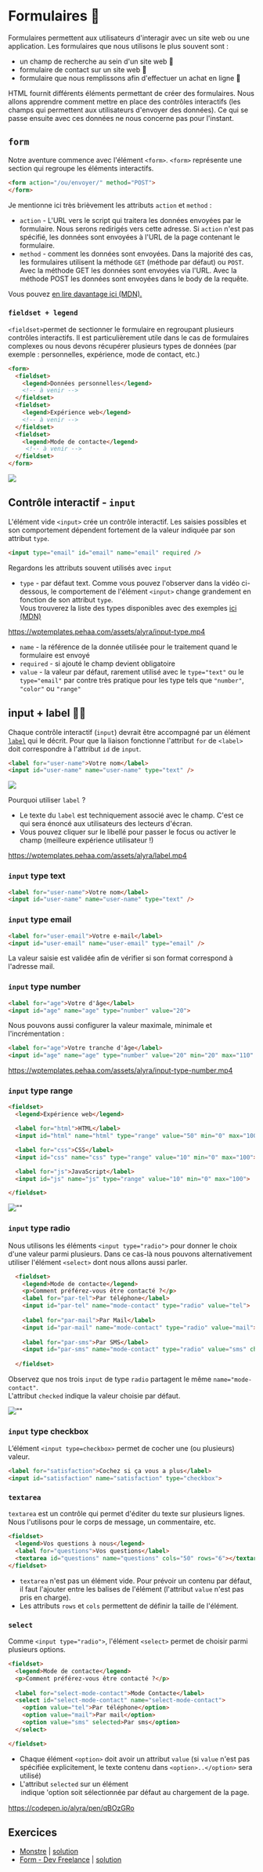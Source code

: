 # Formulaires <span role="img" aria-label="">📩<span>

Formulaires permettent aux utilisateurs d'interagir avec un site web ou une application. Les formulaires que nous utilisons le plus souvent sont :
- un champ de recherche au sein d'un site web 🔎
- formulaire de contact sur un site web 📩
- formulaire que nous remplissons afin d'effectuer un achat en ligne 🛒

HTML fournit différents éléments permettant de créer des formulaires. Nous allons apprendre comment mettre en place des contrôles interactifs (les champs qui permettent aux utilisateurs d'envoyer des données). Ce qui se passe ensuite avec ces données ne nous concerne pas pour l'instant.

## <code>form</code>

Notre aventure commence avec l'élément `<form>`. `<form>` représente une section qui regroupe les éléments interactifs.

```html
<form action="/ou/envoyer/" method="POST">
</form>
```

Je mentionne ici très brièvement les attributs `action` et `method` :

- `action` - L'URL vers le script qui traitera les données envoyées par le formulaire. Nous serons redirigés vers cette adresse. Si `action` n'est pas spécifié, les données sont envoyées à l'URL de la page contenant le formulaire.
- `method` - comment les données sont envoyées. Dans la majorité des cas, les formulaires utilisent la méthode `GET` (méthode par défaut) ou `POST`. Avec la méthode GET les données sont envoyées via l'URL.  Avec la méthode POST les données sont envoyées dans le body de la requête.

Vous pouvez [en lire davantage ici (MDN).](https://developer.mozilla.org/fr/docs/Web/Guide/HTML/Formulaires/Envoyer_et_extraire_les_donn%C3%A9es_des_formulaires)

### <code>fieldset + legend</code>

`<fieldset>`permet de sectionner le formulaire en  regroupant plusieurs contrôles interactifs. Il est particulièrement utile dans le cas de formulaires complexes ou nous devons récupérer plusieurs types de données (par exemple : personnelles, expérience, mode de contact, etc.)

```html
<form>
  <fieldset>
    <legend>Données personnelles</legend>
    <!-- à venir -->
  </fieldset>
  <fieldset>
    <legend>Expérience web</legend>
    <!-- à venir -->
  </fieldset>
  <fieldset>
    <legend>Mode de contacte</legend>
     <!-- à venir -->
  </fieldset>
</form>
```

![](https://wptemplates.pehaa.com/assets/alyra/fieldset.png)

## Contrôle interactif - <code>input</code>

L'élément vide `<input>` crée un contrôle interactif. Les saisies possibles et son comportement dépendent fortement de la valeur indiquée par son attribut `type`.

```html
<input type="email" id="email" name="email" required />
```

Regardons les attributs souvent utilisés avec `input`

- `type` - par défaut text. Comme vous pouvez l'observer dans la vidéo ci-dessous, le comportement de l'élément `<input>` change grandement en fonction de son attribut `type`.   
Vous trouverez la liste des types disponibles avec des exemples [ici (MDN)](https://developer.mozilla.org/en-US/docs/Web/HTML/Element/input)

https://wptemplates.pehaa.com/assets/alyra/input-type.mp4

- `name` - la référence de la donnée utilisée pour le traitement quand le formulaire est envoyé
- `required` - si ajouté le champ devient obligatoire
- `value` - la valeur par défaut, rarement utilisé avec le `type="text"` ou le `type="email"` par contre très pratique pour les type tels que `"number"`, `"color"` ou `"range"`

## input + label 🦜🦜

Chaque contrôle interactif (`input`) devrait être accompagné par un élément [`label`](https://developer.mozilla.org/fr/docs/Web/HTML/Element/label) qui le décrit. Pour que la liaison fonctionne l'attribut `for` de `<label>` doit correspondre à l'attribut `id` de `input`.

```html
<label for="user-name">Votre nom</label>
<input id="user-name" name="user-name" type="text" />
```
![](https://wptemplates.pehaa.com/assets/alyra/labelinput.png)

Pourquoi utiliser `label` ?
- Le texte du `label` est techniquement associé avec le champ. C'est ce qui sera énoncé aux utilisateurs des lecteurs d'écran. 
- Vous pouvez cliquer sur le libellé pour passer le focus ou activer le champ (meilleure expérience utilisateur !)

https://wptemplates.pehaa.com/assets/alyra/label.mp4

### <code>input</code> type text

```html
<label for="user-name">Votre nom</label>
<input id="user-name" name="user-name" type="text" />
```

### <code>input</code> type email 

```html
<label for="user-email">Votre e-mail</label>
<input id="user-email" name="user-email" type="email" />
```

La valeur saisie est validée afin de vérifier si son format correspond à l'adresse mail.

### <code>input</code> type number

```html
<label for="age">Votre d'âge</label>
<input id="age" name="age" type="number" value="20">
```

Nous pouvons aussi configurer la valeur maximale, minimale et l'incrémentation :

```html
<label for="age">Votre tranche d'âge</label>
<input id="age" name="age" type="number" value="20" min="20" max="110" step="10">
```

https://wptemplates.pehaa.com/assets/alyra/input-type-number.mp4

### <code>input</code> type range

```html
<fieldset>
  <legend>Expérience web</legend>

  <label for="html">HTML</label>
  <input id="html" name="html" type="range" value="50" min="0" max="100">

  <label for="css">CSS</label>
  <input id="css" name="css" type="range" value="10" min="0" max="100">

  <label for="js">JavaScript</label>
  <input id="js" name="js" type="range" value="10" min="0" max="100">

</fieldset>
```

![""](https://wptemplates.pehaa.com/assets/alyra/input-type-range.png)

### <code>input</code> type radio

Nous utilisons les éléments `<input type="radio">` pour donner le choix d'une valeur parmi plusieurs. Dans ce cas-là nous pouvons alternativement utiliser l'élément `<select>` dont nous allons aussi parler.

```html
  <fieldset>
    <legend>Mode de contacte</legend>
    <p>Comment préférez-vous être contacté ?</p>
    <label for="par-tel">Par téléphone</label>
    <input id="par-tel" name="mode-contact" type="radio" value="tel">
    
    <label for="par-mail">Par Mail</label>
    <input id="par-mail" name="mode-contact" type="radio" value="mail">
    
    <label for="par-sms">Par SMS</label>
    <input id="par-sms" name="mode-contact" type="radio" value="sms" checked>
    
  </fieldset>
```

Observez que nos trois `input` de type `radio` partagent le même `name="mode-contact"`.  
L'attribut `checked` indique la valeur choisie par défaut. 

![""](https://wptemplates.pehaa.com/assets/alyra/input-type-radio.png)

### <code>input</code> type checkbox

L’élément `<input type=checkbox>` permet de cocher une (ou plusieurs) valeur.

```html
<label for="satisfaction">Cochez si ça vous a plus</label>
<input id="satisfaction" name="satisfaction" type="checkbox">
```

### <code>textarea</code>

`textarea` est un contrôle qui permet d'éditer du texte sur plusieurs lignes. Nous l'utilisons pour le corps de message, un commentaire, etc.

```html
<fieldset>
  <legend>Vos questions à nous</legend>
  <label for="questions">Vos questions</label>
  <textarea id="questions" name="questions" cols="50" rows="6"></textarea>
</fieldset>
```

- `textarea` n'est pas un élément vide. Pour prévoir un contenu par défaut, il faut l'ajouter entre les balises de l'élément (l'attribut `value` n'est pas pris en charge).
- Les attributs `rows` et `cols` permettent de définir la taille de l'élément.

### <code>select</code>

Comme `<input type="radio">`, l'élément `<select>` permet de choisir parmi plusieurs options.

```html
<fieldset>
  <legend>Mode de contacte</legend>
  <p>Comment préférez-vous être contacté ?</p>
  
  <label for="select-mode-contact">Mode Contacte</label>
  <select id="select-mode-contact" name="select-mode-contact">
    <option value="tel">Par téléphone</option>
    <option value="mail">Par mail</option>
    <option value="sms" selected>Par sms</option>
  </select>

</fieldset>
```

- Chaque élément `<option>` doit avoir un attribut `value` (si `value` n'est pas spécifiée explicitement, le texte contenu dans `<option>..</option>` sera utilisé)
- L'attribut `selected` sur un élément <option> indique 'option soit sélectionnée par défaut au chargement de la page.


https://codepen.io/alyra/pen/qBOzGRo

## Exercices

- [Monstre](https://codepen.io/alyra/pen/LYpJrwg) | [solution](https://codepen.io/alyra/pen/6476cabbc1a5a1849f5bb349a4fa4ea0)
- [Form - Dev Freelance](https://codepen.io/alyra/pen/pojOZoP) | [solution](https://codepen.io/alyra/pen/6614f36dcfcc8ae7045f250135dc77e8)

